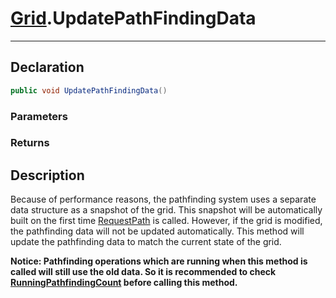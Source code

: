 ﻿# [Grid](GridSystem.md##GRID-INCLUDES).UpdatePathFindingData
---
## Declaration
```csharp
public void UpdatePathFindingData()
```

### Parameters

### Returns

## Description
Because of performance reasons, the pathfinding system uses a separate data structure as a snapshot of the grid. 
This snapshot will be automatically built on the first time [RequestPath](RequestPath.md) is called. However, if the grid is modified, 
the pathfinding data will not be updated automatically. 
This method will update the pathfinding data to match the current state of the grid.  

**Notice: Pathfinding operations which are running when this method is called will still use the old data. 
So it is recommended to check [RunningPathfindingCount](RunningPathfindingCount.md) before calling this method.**